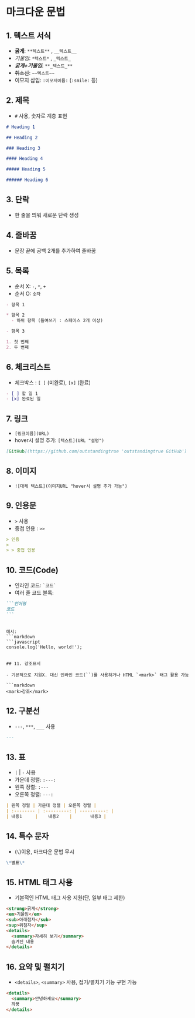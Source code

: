 # 마크다운 문법

## 1. 텍스트 서식

- **굵게**: `**텍스트**` , `__텍스트__`
- _기울임_: `*텍스트*` , `_텍스트_`
- **_굵게+기울임_**: `**_텍스트_**`
- ~~취소선~~: `~~텍스트~~`
- 이모지 삽입: `:이모지이름:` (`:smile:` 등)

## 2. 제목

- `#` 사용, 숫자로 계층 표현

```markdown
# Heading 1

## Heading 2

### Heading 3

#### Heading 4

##### Heading 5

###### Heading 6
```

## 3. 단락

- 한 줄을 띄워 새로운 단락 생성

## 4. 줄바꿈

- 문장 끝에 공백 2개를 추가하여 줄바꿈

## 5. 목록

- 순서 X: `-`, `*`, `+`
- 순서 O: `숫자`

```markdown
- 항목 1

* 항목 2
  - 하위 항목 (들여쓰기 : 스페이스 2개 이상)

- 항목 3

1. 첫 번째
2. 두 번째
```

## 6. 체크리스트

- 체크박스 : `[ ]` (미완료), `[x]` (완료)

```markdown
- [ ] 할 일 1
- [x] 완료된 일
```

## 7. 링크

- `[링크이름](URL)`
- hover시 설명 추가: `[텍스트](URL "설명")`

```markdown
[GitHub](https://github.com/outstandingtrue 'outstandingtrue GitHub')
```

## 8. 이미지

- `![대체 텍스트](이미지URL "hover시 설명 추가 가능")`

## 9. 인용문

- `>` 사용
- 중첩 인용 : `>>`

```markdown
> 인용
>
> > 중첩 인용
```

## 10. 코드(Code)

- 인라인 코드: `` `코드` ``
- 여러 줄 코드 블록:

````markdown
```언어명
코드
```
````

````

예시:
```markdown
```javascript
console.log('Hello, world!');
````

````

## 11. 강조표시

- 기본적으로 지원X. 대신 인라인 코드(``)를 사용하거나 HTML `<mark>` 태그 활용 가능

```markdown
<mark>강조</mark>
````

## 12. 구분선

- `---`, `***`, `___` 사용

```markdown
---
```

## 13. 표

- `|` | `-` 사용
- 가운데 정렬: `:---:`
- 왼쪽 정렬: `:---`
- 오른쪽 정렬: `---:`

```markdown
| 왼쪽 정렬 | 가운데 정렬 | 오른쪽 정렬 |
| :-------- | :---------: | ----------: |
| 내용1     |    내용2    |       내용3 |
```

## 14. 특수 문자

- (`\`)이용, 마크다운 문법 무시

```markdown
\*별표\*
```

## 15. HTML 태그 사용

- 기본적인 HTML 태그 사용 지원(단, 일부 태그 제한)

```html
<strong>굵게</strong>
<em>기울임</em>
<sub>아래첨자</sub>
<sup>위첨자</sup>
<details>
  <summary>자세히 보기</summary>
  숨겨진 내용
</details>
```

## 16. 요약 및 펼치기

- `<details>`, `<summary>` 사용, 접기/펼치기 기능 구현 가능

```markdown
<details>
  <summary>안녕하세요</summary>
  까꿍
</details>
```
